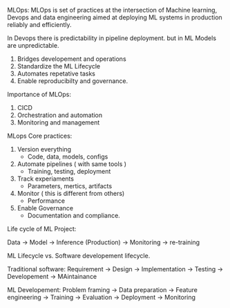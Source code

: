 MLOps:
MLOps is set of practices at the intersection of Machine learning, Devops and data engineering aimed at deploying ML systems
in production reliably and efficiently.

In Devops there is predictability in pipeline deployment. but in ML Models are unpredictable.

1. Bridges developement and operations
2. Standardize the ML Lifecycle
3. Automates repetative tasks
4. Enable reproducibilty and governance.

Importance of MLOps:
1. CICD
2. Orchestration and automation
3. Monitoring and management

MLops Core practices:
1. Version everything
    - Code, data, models, configs
3. Automate pipelines ( with same tools )
    - Training, testing, deployment
4. Track experiaments
    - Parameters, mertics, artifacts
5. Monitor  ( this is different from others)
    - Performance
6. Enable Governance
    - Documentation and compliance.

Life cycle of ML Project:

Data -> Model -> Inference (Production) -> Monitoring -> re-training

ML Lifecycle vs. Software developement lifecycle.

Traditional software:
Requirement -> Design -> Implementation -> Testing -> Developement -> MAintainance

ML Developement:
Problem framing -> Data preparation -> Feature engineering -> Training -> Evaluation -> Deployment -> Monitoring
